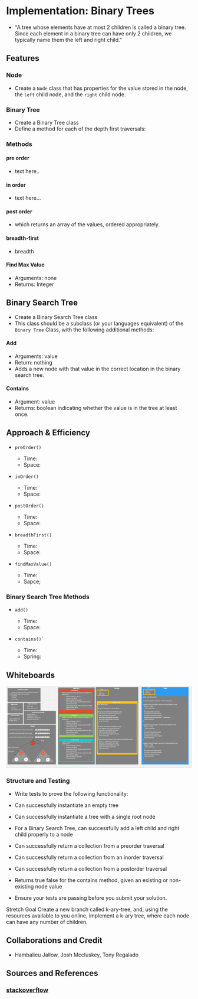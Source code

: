 # Implementation: Binary Trees

- "A tree whose elements have at most 2 children is called a binary tree. Since each element in a binary tree can have only 2 children, we typically name them the left and right child."

## Features

### Node

- Create a `Node` class that has properties for the value stored in the node, the `left` child node, and the `right` child node.

### Binary Tree

- Create a Binary Tree class
- Define a method for each of the depth first traversals:

### Methods

#### pre order

- text here..

#### in order

- text here...

#### post order

- which returns an array of the values, ordered appropriately.

#### breadth-first

- breadth

#### Find Max Value

- Arguments: none
- Returns: Integer


## Binary Search Tree

- Create a Binary Search Tree class
- This class should be a subclass (or your languages equivalent) of the `Binary Tree`
Class, with the following additional methods:

#### Add

- Arguments: value
- Return: nothing
- Adds a new node with that value in the correct location in the binary search tree.

#### Contains

- Argument: value
- Returns: boolean indicating whether the value is in the tree at least once.

## Approach & Efficiency

- `preOrder()`
  - Time:
  - Space:

- `inOrder()`
  - Time:
  - Space:

- `postOrder()`
  - Time:
  - Space:

- `breadthFirst()`
  - Time:
  - Space:

- `findMaxValue()`
  - Time:
  - Sapce;

### Binary Search Tree Methods

- `add()`
  - Time:
  - Space:

- `contains()`'
  - Time:
  - Spring:

## Whiteboards

![Trees](../../assets/binaryTree.PNG)

### Structure and Testing

- Write tests to prove the following functionality:

- Can successfully instantiate an empty tree
- Can successfully instantiate a tree with a single root node
- For a Binary Search Tree, can successfully add a left child and right child properly to a node
- Can successfully return a collection from a preorder traversal
- Can successfully return a collection from an inorder traversal
- Can successfully return a collection from a postorder traversal
- Returns true	false for the contains method, given an existing or non-existing node value
- Ensure your tests are passing before you submit your solution.

Stretch Goal
Create a new branch called k-ary-tree, and, using the resources available to you online, implement a k-ary tree, where each node can have any number of children.


## Collaborations and Credit

- Hambalieu Jallow, Josh Mccluskey, Tony Regalado

## Sources and References

### [stackoverflow](https://stackoverflow.com/questions/61037306/why-can-i-not-use-compareto-when-comparing-the-key-of-a-a-node-in-a-bst-to-0)
